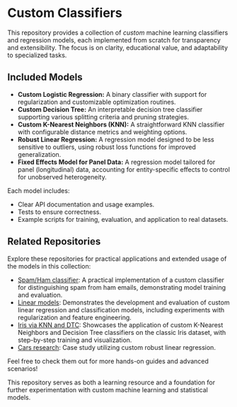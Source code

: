 # Custom Classifiers
This repository provides a collection of *custom* machine learning classifiers and regression models, each implemented from scratch for transparency and extensibility. The focus is on clarity, educational value, and adaptability to specialized tasks.

## Included Models

- **Custom Logistic Regression:** A binary classifier with support for regularization and customizable optimization routines.
- **Custom Decision Tree:** An interpretable decision tree classifier supporting various splitting criteria and pruning strategies.
- **Custom K-Nearest Neighbors (KNN):** A straightforward KNN classifier with configurable distance metrics and weighting options.
- **Robust Linear Regression:** A regression model designed to be less sensitive to outliers, using robust loss functions for improved generalization.
- **Fixed Effects Model for Panel Data:** A regression model tailored for panel (longitudinal) data, accounting for entity-specific effects to control for unobserved heterogeneity.

Each model includes:
- Clear API documentation and usage examples.
- Tests to ensure correctness.
- Example scripts for training, evaluation, and application to real datasets.

## Related Repositories

Explore these repositories for practical applications and extended usage of the models in this collection:

- [Spam/Ham classifier](https://github.com/Hatitara/spam): A practical implementation of a custom classifier for distinguishing spam from ham emails, demonstrating model training and evaluation.
- [Linear models](https://github.com/Hatitara/linear_dev-test): Demonstrates the development and evaluation of custom linear regression and classification models, including experiments with regularization and feature engineering.
- [Iris via KNN and DTC](https://github.com/Hatitara/iris_classifier): Showcases the application of custom K-Nearest Neighbors and Decision Tree classifiers on the classic Iris dataset, with step-by-step training and visualization.
- [Cars research](https://github.com/Hatitara/cars_research): Case study utilizing custom robust linear regression.

Feel free to check them out for more hands-on guides and advanced scenarios!

This repository serves as both a learning resource and a foundation for further experimentation with custom machine learning and statistical models.
